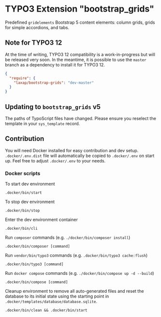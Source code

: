 # TYPO3 Extension "bootstrap_grids"

Predefined `gridelements` Bootstrap 5 content elements: column grids, grids for simple accordions, and tabs.

## Note for TYPO3 12

At the time of writing, TYPO3 12 compatibility is a work-in-progress but will be released very soon. In the meantime, it
is possible to use the `master` branch as a dependency to install it for TYPO3 12.

```json
{
  "require": {
    "laxap/bootstrap-grids": "dev-master"
  }
}
```

## Updating to `bootstrap_grids` v5

The paths of TypoScript files have changed. Please ensure you reselect the template in your `sys_template` record.

## Contribution

You will need Docker installed for easy contribution and dev setup. `.docker/.env.dist` file will automatically be
copied to `.docker/.env` on start up. Feel free to adjust `.docker/.env` to your needs. 

### Docker scripts

To start dev environment

```shell
.docker/bin/start
```

To stop dev environment

```shell
.docker/bin/stop
```

Enter the dev environment container

```shell
.docker/bin/cli
```

Run `composer` commands (e.g. `./docker/bin/composer install`)

```shell
.docker/bin/composer [command]
```

Run `vendor/bin/typo3` commands (e.g. `.docker/bin/typo3 cache:flush`)

```shell
.docker/bin/typo3 [command]
```

Run `docker compose` commands (e.g. `./docker/bin/compose up -d --build`)

```shell
.docker/bin/compose [command]
```

Cleanup environment to remove all auto-generated files and reset the database to its initial state using the starting 
point in `.docker/templates/database/database.sqlite`.

```shell
.docker/bin/clean && .docker/bin/start
```